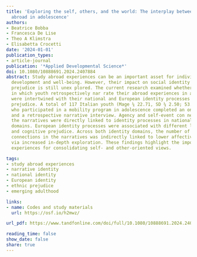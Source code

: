 ```yaml
---
title: 'Exploring the self, others, and the world: The interplay between experiences
  abroad in adolescence'
authors:
- Beatrice Bobba
- Francesca De Lise
- Theo A Klimstra
- Elisabetta Crocetti
date: '2024-01-01'
publication_types:
- article-journal
publication: '*Applied Developmental Science*'
doi: 10.1080/10888691.2024.2407884
abstract: Study abroad experiences can be an important asset for individuals’ personal
  development and well-being. However, their impact on social identity domains and
  prejudice is still unex­ plored. The current research examined whether the ways
  in which youth retrospectively nar­ rate their abroad experiences in adolescence
  were intertwined with their national and European identity processes and ethnic
  prejudice. A total of 117 Italian youth (Mage ¼ 22.71, SD ¼ 2.50; 53.8% females)
  who participated in a mobility program in adolescence completed an online questionnaire
  and a retrospective narrative interview. Agency and self-event con­ nections in
  the narratives were directly linked to identity processes in national and European
  domains. European identity processes were associated with different levels of affective
  and cognitive prejudice. Across both identity domains, the number of self-event
  connections in the narratives was indirectly linked to lower affective prejudice
  via increased in-depth exploration. These findings highlight the importance of abroad
  experiences for consolidating self- and other-oriented views.

tags:
- study abroad experiences
- narrative identity
- national identity
- European identity
- ethnic prejudice
- emerging adulthood

links:
- name: Codes and study materials
  url: https://osf.io/h2mwz/

url_pdf: https://www.tandfonline.com/doi/full/10.1080/10888691.2024.2407884

reading_time: false
show_date: false
share: true
---
```

